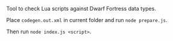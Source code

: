 Tool to check Lua scripts against Dwarf Fortress data types.

Place `codegen.out.xml` in current folder and run `node prepare.js`.

Then run `node index.js <script>`.